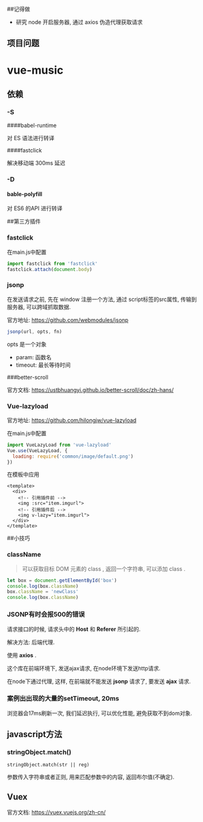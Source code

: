 ##记得做

- 研究 node 开启服务器, 通过 axios 伪造代理获取请求

## 项目问题





# vue-music

## 依赖

### -S

####babel-runtime

对 ES 语法进行转译

####fastclick

解决移动端 300ms 延迟

### -D

#### bable-polyfill

对 ES6 的API 进行转译

##第三方插件

### fastclick

在main.js中配置

```javascript
import fastclick from 'fastclick'
fastclick.attach(document.body)
```

### jsonp

在发送请求之前, 先在 window 注册一个方法, 通过 script标签的src属性, 传输到服务器, 可以跨域抓取数据.

官方地址: https://github.com/webmodules/jsonp

```javascript
jsonp(url, opts, fn)
```

opts 是一个对象

- param: 函数名
- timeout: 最长等待时间

###better-scroll

官方文档: https://ustbhuangyi.github.io/better-scroll/doc/zh-hans/

### Vue-lazyload

官方地址: https://github.com/hilongjw/vue-lazyload

在main.js中配置

```javascript
import VueLazyLoad from 'vue-lazyload'
Vue.use(VueLazyLoad, {
  loading: require('common/image/default.png')
})
```

在模板中应用

```vue
<template>
  <div>
    <!-- 引用插件前 -->
	<img :src="item.imgurl">
	<!-- 引用插件后 -->
	<img v-lazy="item.imgurl">
  </div>
</template>
```

##小技巧

### className

> 可以获取目标 DOM 元素的 class , 返回一个字符串, 可以添加 class . 

```javascript
let box = document.getElementById('box')
console.log(box.className)
box.className = 'newClass'
console.log(box.className)
```

### JSONP有时会报500的错误

请求接口的时候, 请求头中的 **Host** 和 **Referer** 所引起的.

解决方法: 后端代理.

使用 **axios** .

这个库在前端环境下, 发送ajax请求, 在node环境下发送http请求.

在node下通过代理, 这样, 在前端就不能发送 **jsonp** 请求了, 要发送 **ajax** 请求.

### 案例出出现的大量的setTimeout, 20ms

浏览器会17ms刷新一次, 我们延迟执行, 可以优化性能, 避免获取不到dom对象.

## javascript方法

### stringObject.match()

`stringObject.match(str || reg)`

参数传入字符串或者正则, 用来匹配参数中的内容, 返回布尔值(不确定).

## Vuex

官方文档: https://vuex.vuejs.org/zh-cn/

